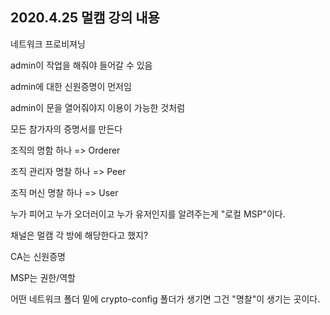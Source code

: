 ## 2020.4.25 멀캠 강의 내용

네트워크 프로비져닝





admin이 작업을 해줘야 들어갈 수 있음



admin에 대한 신원증명이 먼저임 

admin이 문을 열어줘야지 이용이 가능한 것처럼





모든 참가자의 증명서를 만든다



조직의 명함 하나 => Orderer

조직 관리자 명찰 하나 => Peer

조직 머신 명찰 하나 => User

누가 피어고 누가 오더러이고 누가 유저인지를 알려주는게 "로컬 MSP"이다.

채널은 멀캠 각 방에 해당한다고 했지?



CA는 신원증명

MSP는 권한/역할



어떤 네트워크 폴더 밑에 crypto-config 폴더가 생기면 그건 "명찰"이 생기는 곳이다.